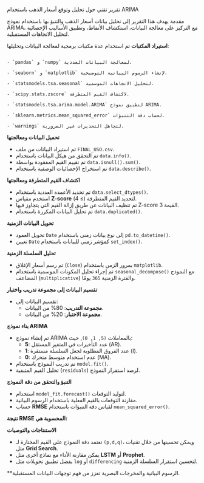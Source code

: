 تقرير تقني حول تحليل وتوقع أسعار الذهب باستخدام ARIMA

مقدمة
يهدف هذا التقرير إلى تحليل بيانات أسعار الذهب والتنبؤ بها باستخدام نموذج ARIMA، مع التركيز على معالجة البيانات، استكشاف الأنماط، وتطبيق الأساليب الإحصائية لتحليل الاتجاهات المستقبلية.



**استيراد المكتبات**
تم استخدام عدة مكتبات برمجية لمعالجة البيانات وتحليلها:


                                                                                                                                                                                                           - `pandas` و `numpy` لمعالجة البيانات العددية.
                                                                                                                                                                                               - `seaborn` و `matplotlib` لإنشاء الرسوم البيانية التوضيحية.
                                                                                                                                                                                                - `statsmodels.tsa.seasonal` لتحليل الاتجاهات الموسمية.
                                                                                                                                                                                                    - `scipy.stats.zscore` لاكتشاف القيم المتطرفة.
                                                                                                                                                                                        - `statsmodels.tsa.arima.model.ARIMA` لتطبيق نموذج ARIMA.
                                                                                                                                                                                          - `sklearn.metrics.mean_squared_error` لحساب دقة التنبؤات.
                                                                                                                                                                                                        - `warnings` لتجاهل التحذيرات غير الضرورية.


**تحميل البيانات ومعالجتها**
- تم استيراد البيانات من ملف `FINAL_USO.csv`.
- تم التحقق من هيكل البيانات باستخدام `data.info()`.
- تم تقييم القيم المفقودة بواسطة `data.isnull().sum()`.
- تم استخراج الإحصائيات الوصفية باستخدام `data.describe()`.



**اكتشاف القيم المتطرفة ومعالجتها**
- تم تحديد الأعمدة العددية باستخدام `data.select_dtypes()`.
- استخدم مقياس **Z-score** لتحديد القيم المتطرفة (≥ 4).
- تم تنظيف البيانات عن طريق إزالة القيم التي يتجاوز فيها Z-score القيمة 3.
- تم تحليل البيانات المكررة باستخدام `data.duplicated()`.



**تحويل البيانات الزمنية**
- تحويل العمود `Date` إلى نوع بيانات زمني باستخدام `pd.to_datetime()`.
- تعيين `Date` كمؤشر زمني للبيانات باستخدام `set_index()`.



**تحليل السلسلة الزمنية**
- تم رسم أسعار الإغلاق (`Close`) بمرور الزمن باستخدام `matplotlib`.
- تم إجراء تحليل المكونات الموسمية باستخدام `seasonal_decompose()` مع النموذج المضاعف (`multiplicative`) والفترة الزمنية `365` يومًا.



**تقسيم البيانات إلى مجموعة تدريب واختبار**
- تقسيم البيانات إلى:
  - **مجموعة التدريب**: 80% من البيانات.
  - **مجموعة الاختبار**: 20% من البيانات.



**بناء نموذج ARIMA**
- تم إنشاء نموذج ARIMA بالمعاملات `(5, 1, 0)`, حيث:
  - **5**: عدد التأخيرات في المتغير المستقل (AR).
  - **1**: عدد الفروق المطلوبة لجعل السلسلة مستقرة (I).
  - **0**: عدم استخدام متوسط متحرك (MA).
- تم تدريب النموذج باستخدام `model.fit()`.
- تحليل القيم المتبقية (`residuals`) لرصد استقرار النموذج.



**التنبؤ والتحقق من دقة النموذج**
- استخدام `model_fit.forecast()` لتوليد التوقعات.
- مقارنة التوقعات بالقيم الفعلية باستخدام الرسوم البيانية.
- حساب **RMSE** لقياس دقة التنبؤات باستخدام `mean_squared_error()`.

**نتيجة RMSE المحسوبة هي:**



**الاستنتاجات والتوصيات**
- تعتمد دقة النموذج على القيم المختارة لـ `(p,d,q)`، ويمكن تحسينها من خلال تقنيات مثل **Grid Search**.
- يمكن مقارنة الأداء مع نماذج أخرى مثل **LSTM** أو **Prophet**.
- يفضل تطبيق تحويلات مثل `log` أو `differencing` لتحسين استقرار السلسلة الزمنية.

**الرسوم البيانية والمخرجات البصرية تعزز من فهم توجهات البيانات المستقبلية.



